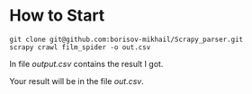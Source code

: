 # How to Start
```
git clone git@github.com:borisov-mikhail/Scrapy_parser.git
scrapy crawl film_spider -o out.csv
```

In file *output.csv* contains the result I got.

Your result will be in the file *out.csv*.
